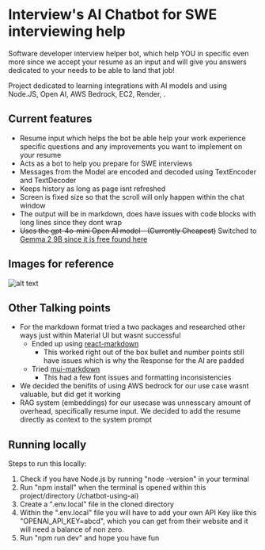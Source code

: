 # Interview's AI Chatbot for SWE interviewing help
Software developer interview helper bot, which help YOU in specific even more since we accept your resume as an input and will give you answers dedicated to your needs to be able to land that job!

Project dedicated to learning integrations with AI models and using Node.JS, Open AI, AWS Bedrock, EC2, Render, .

## Current features
- Resume input which helps the bot be able help your work experience specific questions and any improvements you want to implement on your resume 
- Acts as a bot to help you prepare for SWE interviews
- Messages from the Model are encoded and decoded using TextEncoder and TextDecoder
- Keeps history as long as page isnt refreshed
- Screen is fixed size so that the scroll will only happen within the chat window
- The output will be in markdown, does have issues with code blocks with long lines since they dont wrap
- ~~Uses the gpt-4o-mini Open AI model - (Currently Cheapest)~~ Switched to [Gemma 2 9B since it is free found here](https://openrouter.ai/models/google/gemma-2-9b-it:free/api)

## Images for reference
![alt text](./Images/AI_chatbot.png)


## Other Talking points
- For the markdown format tried a two packages and researched other ways just within Material UI but wasnt successful
  - Ended up using [react-markdown](https://github.com/remarkjs/react-markdown)
    - This worked right out of the box bullet and number points still have issues which is why the Response for the AI are padded
  - Tried [mui-markdown](https://dev.to/hpouyanmehr/markdown-with-mui-formerly-material-ui-components-13n2)
    - This had a few font issues and formatting inconsistencies 
- We decided the benifits of using AWS bedrock for our use case wasnt valuable, but did get it working
- RAG system (embeddings) for our usecase was unnesscary amount of overhead, specifically resume input. We decided to add the resume directly as context to the system prompt


## Running locally
Steps to run this locally:
1. Check if you have Node.js by running  "node -version" in your terminal
2. Run "npm install" when the terminal is opened within this project/directory (/chatbot-using-ai)
3. Create a ".env.local" file in the cloned directory 
4. Within the ".env.local" file you will have to add your own API Key like this "OPENAI_API_KEY=abcd", which you can get from their website and it will need a balance of non zero. 
5. Run "npm run dev" and hope you have fun